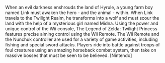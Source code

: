 When an evil darkness enshrouds the land of Hyrule, a young farm boy named Link must awaken the hero - and the animal - within. When Link travels to the Twilight Realm, he transforms into a wolf and must scour the land with the help of a mysterious girl named Midna. Using the power and unique control of the Wii console, The Legend of Zelda: Twilight Princess features precise aiming control using the Wii Remote. The Wii Remote and the Nunchuk controller are used for a variety of game activities, including fishing and special sword attacks. Players ride into battle against troops of foul creatures using an amazing horseback combat system, then take on massive bosses that must be seen to be believed. [Nintendo]
